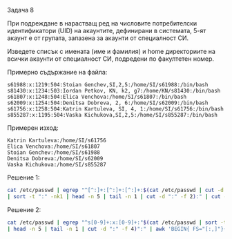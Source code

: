 Задача 8

При подреждане в нарастващ ред на числовите потребителски идентификатори (UID) на
акаунтите, дефинирани в системата, 5-ят акаунт е от групата, запазена за акаунти от
специалност СИ. 

Изведете списък с имената (име и фамилия) и home директориите на всички акаунти от 
специалност СИ, подредени по факултетен номер.

Примерно съдържание на файла:

```
s61988:x:1219:504:Stoian Genchev,SI,2,5:/home/SI/s61988:/bin/bash
s81430:x:1234:503:Iordan Petkov, KN, k2, g7:/home/KN/s81430:/bin/bash
s61807:x:1248:504:Elica Venchova:/home/SI/s61807:/bin/bash
s62009:x:1254:504:Denitsa Dobreva, 2, 6:/home/SI/s62009:/bin/bash
s61756:x:1258:504:Katrin Kartuleva, SI, 4, 1:/home/SI/s61756:/bin/bash
s855287:x:1195:504:Vaska Kichukova,SI,2,5:/home/SI/s855287:/bin/bash
```

Примерен изход:

```
Katrin Kartuleva:/home/SI/s61756
Elica Venchova:/home/SI/s61807
Stoian Genchev:/home/SI/s61988
Denitsa Dobreva:/home/SI/s62009
Vaska Kichukova:/home/SI/s855287
```

Решение 1:

```sh
cat /etc/passwd | egrep "^[^:]+:[^:]+:[^:]+:$(cat /etc/passwd | cut -d ":" -f 3,4 \
| sort -t ":" -nk1 | head -n 5 | tail -n 1 | cut -d ":" -f 2):" | cut -d ":" -f 5,6 | sed -E "s/,.*:/:/" | sort -t "/" -k4
```

Решение 2:

```sh
cat /etc/passwd | egrep "^s[0-9]+:x:[0-9]+:"$(cat /etc/passwd | sort -t ":" -nk3 \
| head -n 5 | tail -n 1 | cut -d ":" -f 4)":" | awk 'BEGIN{ FS="[:,]"}{print $5":"$(NF-1)}' | sort -t "/" -k4
```
